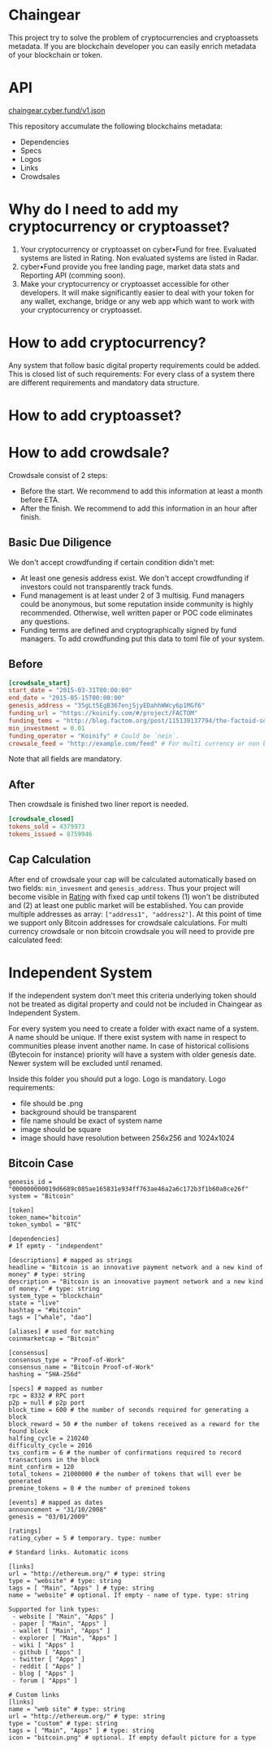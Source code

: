 # Chaingear

This project try to solve the problem of cryptocurrencies and cryptoassets metadata.
If you are blockchain developer you can easily enrich metadata of your blockchain or token.

# API
[chaingear.cyber.fund/v1.json](http://chaingear.cyber.fund/v1.json)

This repository accumulate the following blockchains metadata:
- Dependencies
- Specs
- Logos
- Links
- Crowdsales

# Why do I need to add my cryptocurrency or cryptoasset?

1. Your cryptocurrency or cryptoasset on cyber•Fund for free. Evaluated systems are listed in Rating. Non evaluated systems are listed in Radar.
2. cyber•Fund provide you free landing page, market data stats and Reporting API (comming soon).
2. Make your cryptocurrency or cryptoasset accessible for other developers. It will make significantly easier to deal with your token for any wallet, exchange, bridge or any web app which want to work with your cryptocurrency or cryptoasset.

# How to add cryptocurrency?
Any system that follow basic digital property requirements could be added.
This is closed list of such requirements:
For every class of a system there are different requirements and mandatory data structure.

# How to add cryptoasset?

# How to add crowdsale?
Crowdsale consist of 2 steps:
- Before the start. We recommend to add this information at least a month before ETA.
- After the finish. We recommend to add this information in an hour after finish.

## Basic Due Diligence
We don't accept crowdfunding if certain condition didn't met:

- At least one genesis address exist. We don't accept crowdfunding if investors could not transparently track funds.
- Fund management is at least under 2 of 3 multisig. Fund managers could be anonymous, but some reputation inside community is highly recommended. Otherwise, well written paper or POC code eliminates any questions.
- Funding terms are defined and cryptographically signed by fund managers.
To add crowdfunding put this data to toml file of your system.

## Before
```toml
[crowdsale_start]
start_date = "2015-03-31T00:00:00"
end_date = "2015-05-15T00:00:00"
genesis_address = "35gLt5EgB367enjSjyEDahhWWcy6p1MGf6"
funding_url = "https://koinify.com/#/project/FACTOM"
funding_tems = "http://blog.factom.org/post/115139137794/the-factoid-software-sale-is-live"
min_investment = 0.01
funding_operator = "Koinify" # Could be `nein`.
crowsale_feed = "http://example.com/feed" # For multi currency or non bitcoin crowdsale
```
Note that all fields are mandatory.

## After
Then crowdsale is finished two liner report is needed.
```toml
[crowdsale_closed]
tokens_sold = 4379973
tokens_issued = 8759946
```

## Cap Calculation
After end of crowdsale your cap will be calculated automatically based on two fields: `min_invesment` and `genesis_address`. Thus your project will become visible in [Rating](https://cyber.fund) with fixed cap until tokens (1) won't be distributed and (2) at least one public market will be established.
You can provide multiple addresses as array: `["address1", "address2"]`.
At this point of time we support only Bitcoin addresses for crowdsale calculations. For multi currency crowdsale or non bitcoin crowdsale you will need to provide pre calculated feed:


# Independent System
If the independent system don't meet this criteria underlying token should not be treated as digital property and could not be included in Chaingear as Independent System.

For every system you need to create a folder with exact name of a system. A name should be unique. If there exist system with name in respect to communities please invent another name. In case of historical collisions (Bytecoin for instance) priority will have a system with older genesis date. Newer system will be excluded until renamed.

Inside this folder you should put a logo. Logo is mandatory. Logo requirements:
- file should be .png
- background should be transparent
- file name should be exact of system name
- image should be square
- image should have resolution between 256x256 and 1024x1024

## Bitcoin Case
```
genesis_id = "000000000019d6689c085ae165831e934ff763ae46a2a6c172b3f1b60a8ce26f"
system = "Bitcoin"

[token]
token_name="bitcoin"
token_symbol = "BTC"

[dependencies]
# If epmty - "independent"

[descriptions] # mapped as strings
headline = "Bitcoin is an innovative payment network and a new kind of money" # type: string
description = "Bitcoin is an innovative payment network and a new kind of money." # type: string
system_type = "blockchain"
state = "live"
hashtag = "#bitcoin"
tags = ["whale", "dao"]

[aliases] # used for matching
coinmarketcap = "Bitcoin"

[consensus]
consensus_type = "Proof-of-Work"
consensus_name = "Bitcoin Proof-of-Work"
hashing = "SHA-256d"

[specs] # mapped as number
rpc = 8332 # RPC port
p2p = null # p2p port
block_time = 600 # the number of seconds required for generating a block
block_reward = 50 # the number of tokens received as a reward for the found block
halfing_cycle = 210240
difficulty_cycle = 2016
txs_confirm = 6 # the number of confirmations required to record transactions in the block
mint_confirm = 120
total_tokens = 21000000 # the number of tokens that will ever be generated
premine_tokens = 0 # the number of premined tokens

[events] # mapped as dates
announcement = "31/10/2008"
genesis = "03/01/2009"

[ratings]
rating_cyber = 5 # temporary. type: number

# Standard links. Automatic icons

[links]
url = "http://ethereum.org/" # type: string
type = "website" # type: string
tags = [ "Main", "Apps" ] # type: string
name = "website" # optional. If empty - name of type. type: string

Supported for link types:
 - website [ "Main", "Apps" ]
 - paper [ "Main", "Apps" ]
 - wallet [ "Main", "Apps" ]
 - explorer [ "Main", "Apps" ]
 - wiki [ "Apps" ]
 - github [ "Apps" ]
 - twitter [ "Apps" ]
 - reddit [ "Apps" ]
 - blog [ "Apps" ]
 - forum [ "Apps" ]

# Custom links
[links]
name = "web site" # type: string
url = "http://ethereum.org/" # type: string
type = "custom" # type: string
tags = [ "Main", "Apps" ] # type: string
icon = "bitcoin.png" # optional. If empty default picture for a type

```
